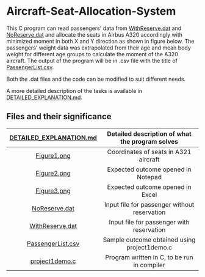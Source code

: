 # Aircraft-Seat-Allocation-System

This C program can read passengers' data from [WithReserve.dat](/WithReserve.dat/) and [NoReserve.dat](/NoReserve.dat/) and allocate the seats in Airbus A320 accordingly with minimized moment in both X and Y direction as shown in figure below. The passengers' weight data was extrapolated from their age and mean body weight for different age groups to calculate the moment of the A320 aircraft. The output of the program will be in .csv file with the title of [PassengerList.csv](/PassengerList.csv/).

Both the .dat files and the code can be modified to suit different needs.

A more detailed description of the tasks is available in [DETAILED_EXPLANATION.md](/DETAILED_EXPLANATION.md/).

## Files and their significance
| [DETAILED_EXPLANATION.md](/DETAILED_EXPLANATION.md/) | Detailed description of what the program solves |
|:-:|:-:|
| [Figure1.png](/Figure1.png/)                         | Coordinates of seats in A321 aircraft           |
| [Figure2.png](/Figure2.png/)                         | Expected outcome opened in Notepad              |
| [Figure3.png](/Figure3.png/)                         | Expected outcome opened in Excel                |
| [NoReserve.dat](/NoReserve.dat/)                     | Input file for passenger without reservation    |
| [WithReserve.dat](/WithReserve.dat/)                 | Input file for passenger with reservation       |
| [PassengerList.csv](/PassengerList.csv/)             | Sample outcome obtained using project1demo.c    |
| [project1demo.c](/project1demo.c/)                   | Program written in C, to be run in compiler     |